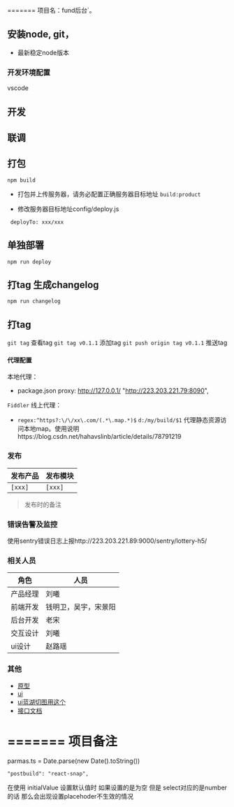 

=======
项目名：fund后台`。

## 安装node, git， 

 - 最新稳定node版本

### 开发环境配置

vscode

## 开发


## 联调


## 打包

`npm build`

- 打包并上传服务器，请务必配置正确服务器目标地址
`build:product`

- 修改服务器目标地址config/deploy.js

` deployTo: xxx/xxx`
## 单独部署
`npm run deploy`

## 打tag 生成changelog
`npm run changelog`

## 打tag
`git tag`  查看tag
`git tag v0.1.1` 添加tag
`git push origin tag v0.1.1`  推送tag


####  代理配置

本地代理：
-   package.json  proxy: http://127.0.0.1/
  "http://223.203.221.79:8090",

`Fiddler` 线上代理：

- `regex:^https?:\/\/xx\.com/(.*\.map.*)$` `d:/my/build/$1`
  代理静态资源访问本地map。使用说明https://blog.csdn.net/hahavslinb/article/details/78791219


### 发布

| 发布产品 | 发布模块 |
| --- | --- |
| `[xxx]` | `[xxx]` |

> 发布时的备注

### 错误告警及监控
使用sentry错误日志上报http://223.203.221.89:9000/sentry/lottery-h5/


### 相关人员

| 角色 | 人员 |
| --- | --- |
| 产品经理 | 刘曦 |
| 前端开发 | 钱明卫，吴宇，宋景阳 |
| 后台开发 | 老宋 |
| 交互设计 | 刘曦 |
| ui设计 | 赵路瑶 |


### 其他

- [原型](https://org.modao.cc/app/50f9d0e3805ffd0c27c993f8230e49bf#screen=sE99370696C1548670743652)
- [ui](https://pro.modao.cc/app/d7334f4efc86cf137ea25ff9ef78c871c86c83b5?#screen=sa6e15ba8f3153545227700)
- [ui蓝湖切图用这个](https://lanhuapp.com/web/#/item/board?pid=4c7bcfce-de35-4bd3-aec3-a4c8239e33b7)
- [接口文档](http://223.203.221.87:8088/zchat-srv/docs)



=======
 项目备注
=======
<!-- 坑 -->
parmas.ts = Date.parse(new Date().toString()) 


    "postbuild": "react-snap",

在使用 initialValue 设置默认值时  如果设置的是为空 但是 select对应的是number的话  那么会出现设置placehoder不生效的情况